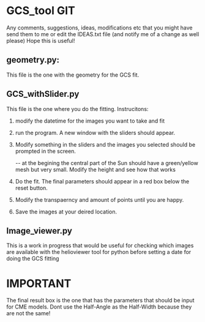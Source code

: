 # GCS_tool GIT
Any comments, suggestions, ideas, modifications etc that you might have send them to me or edit the IDEAS.txt file (and notify me of a change as well please)
Hope this is useful!

## geometry.py:
This file is the one with the geometry for the GCS fit. 

## GCS_withSlider.py
This file is the one where you do the fitting.
Instrucitons: 
1) modify the datetime for the images you want to take and fit
2) run the program. A new window with the sliders should appear.
3) Modify something in the sliders and the images you selected should be prompted in the screen.

      -- at the begining the central part of the Sun should have a green/yellow mesh but very small. Modify the height and see how that works

4) Do the fit. The final parameters should appear in a red box below the reset button. 
5) Modify the transpaerncy and amount of points until you are happy.
6) Save the images at your deired location.

## Image_viewer.py
This is a work in progress that would be useful for checking which images are available with the helioviewer tool for python before setting a date for doing the GCS fitting

# IMPORTANT
The final result box is the one that has the parameters that should be input for CME models. Dont use the Half-Angle as the Half-Width because they are not the same!

